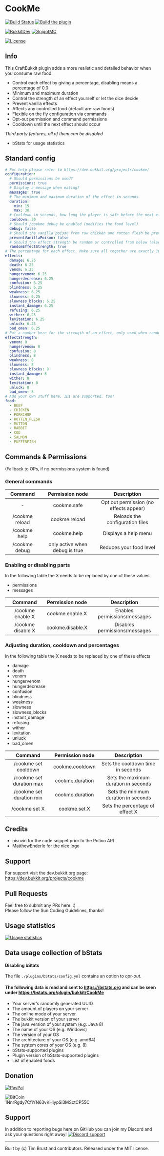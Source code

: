 # CookMe

[![Build Status](https://ci.dustplanet.de/job/CookMe/badge/icon)](https://ci.dustplanet.de/job/CookMe/)
[![Build the plugin](https://github.com/timbru31/CookMe/workflows/Build%20the%20plugin/badge.svg)](https://github.com/timbru31/CookMe/actions?query=workflow%3A%22Build+the+plugin%22)

[![BukkitDev](https://img.shields.io/badge/BukkitDev-v3.0.4-orange.svg)](https://dev.bukkit.org/projects/cookme/)
[![SpigotMC](https://img.shields.io/badge/SpigotMC-v3.0.4-orange.svg)](https://www.spigotmc.org/resources/cookme.67006/)

[![License](https://img.shields.io/badge/License-MIT-blue.svg)](LICENSE)

## Info

This CraftBukkit plugin adds a more realistic and detailed behavior when you consume raw food

- Control each effect by giving a percentage, disabling means a percentage of 0.0
- Minimum and maximum duration
- Control the strength of an effect yourself or let the dice decide
- Prevent vanilla effects
- Affects any controlled food (default are raw foods)
- Flexible on the fly configuration via commands
- Opt-out permission and command permissions
- Cooldown until the next effect should occur

_Third party features, all of them can be disabled_

- bStats for usage statistics

## Standard config

```yaml
# For help please refer to https://dev.bukkit.org/projects/cookme/
configuration:
  # Should permissions be used?
  permissions: true
  # Display a message when eating?
  messages: true
  # The minimum and maximum duration of the effect in seconds
  duration:
    min: 15
    max: 30
  # Cooldown in seconds, how long the player is safe before the next effect happens.
  cooldown: 30
  # Should /cookme debug be enabled (modifies the food level)
  debug: false
  # Should the vanilla poison from raw chicken and rotten flesh be prevented if the player has the permission cookme.safe
  preventVanillaPoison: false
  # Should the effect strength be random or controlled from below (also called amplifier)
  randomEffectStrength: true
# The percentage for each effect. Make sure all together are exactly 100! 0 means disabled!
effects:
  damage: 6.25
  death: 6.25
  venom: 6.25
  hungervenom: 6.25
  hungerdecrease: 6.25
  confusion: 6.25
  blindness: 6.25
  weakness: 6.25
  slowness: 6.25
  slowness_blocks: 6.25
  instant_damage: 6.25
  refusing: 6.25
  wither: 6.25
  levitation: 6.25
  unluck: 6.25
  bad_omen: 6.25
# Put a number here for the strength of an effect, only used when randomEffectStrength is false
effectStrength:
  venom: 8
  hungervenom: 8
  confusion: 8
  blindness: 8
  weakness: 8
  slowness: 8
  slowness_blocks: 8
  instant_damage: 8
  wither: 8
  levitation: 8
  unluck: 8
  bad_omen: 8
# Add your own stuff here, IDs are supported, too!
food:
  - BEEF
  - CHICKEN
  - PORKCHOP
  - ROTTEN_FLESH
  - MUTTON
  - RABBIT
  - COD
  - SALMON
  - PUFFERFISH
```

## Commands & Permissions

(Fallback to OPs, if no permissions system is found)

### General commands

|    Command     |        Permission node         |              Description               |
| :------------: | :----------------------------: | :------------------------------------: |
|       -        |          cookme.safe           | Opt out permission (no effects appear) |
| /cookme reload |         cookme.reload          |    Reloads the configuration files     |
|  /cookme help  |          cookme.help           |          Displays a help menu          |
| /cookme debug  | only active when debug is true |        Reduces your food level         |

### Enabling or disabling parts

In the following table the X needs to be replaced by one of these values

- permissions
- messages

|      Command      | Permission node  |          Description          |
| :---------------: | :--------------: | :---------------------------: |
| /cookme enable X  | cookme.enable.X  | Enables permissions/messages  |
| /cookme disable X | cookme.disable.X | Disables permissions/messages |

### Adjusting duration, cooldown and percentages

In the following table the X needs to be replaced by one of these effects

- damage
- death
- venom
- hungervenom
- hungerdecrease
- confusion
- blindness
- weakness
- slowness
- slowness_blocks
- instant_damage
- refusing
- wither
- levitation
- unluck
- bad_omen

|         Command          | Permission node |             Description              |
| :----------------------: | :-------------: | :----------------------------------: |
|   /cookme set cooldown   | cookme.cooldown |  Sets the cooldown time in seconds   |
| /cookme set duration max | cookme.duration | Sets the maximum duration in seconds |
| /cookme set duration min | cookme.duration | Sets the minimum duration in seconds |
|      /cookme set X       |  cookme.set.X   |   Sets the percentage of effect X    |

## Credits

- nisovin for the code snippet prior to the Potion API
- MatthewEnderle for the nice logo

## Support

For support visit the dev.bukkit.org page: https://dev.bukkit.org/projects/cookme

## Pull Requests

Feel free to submit any PRs here. :)  
Please follow the Sun Coding Guidelines, thanks!

## Usage statistics

[![Usage statistics](https://bstats.org/signatures/bukkit/CookMe.svg)](https://bstats.org/plugin/bukkit/CookMe/279)

## Data usage collection of bStats

#### Disabling bStats

The file `./plugins/bStats/config.yml` contains an option to _opt-out_.

#### The following data is **read and sent** to https://bstats.org and can be seen under https://bstats.org/plugin/bukkit/CookMe

- Your server's randomly generated UUID
- The amount of players on your server
- The online mode of your server
- The bukkit version of your server
- The java version of your system (e.g. Java 8)
- The name of your OS (e.g. Windows)
- The version of your OS
- The architecture of your OS (e.g. amd64)
- The system cores of your OS (e.g. 8)
- bStats-supported plugins
- Plugin version of bStats-supported plugins
- List of enabled foods

## Donation

[![PayPal](https://www.paypalobjects.com/en_US/i/btn/btn_donateCC_LG.gif "Donation via PayPal")](https://www.paypal.com/cgi-bin/webscr?cmd=_s-xclick&hosted_button_id=T9TEV7Q88B9M2)

![BitCoin](https://dustplanet.de/wp-content/uploads/2015/01/bitcoin-logo-plain.png "Donation via BitCoins")  
1NnrRgdy7CfiYN63vKHiypSi3MSctCP55C

## Support

In addition to reporting bugs here on GitHub you can join my Discord and ask your questions right away!
[![Discord support](https://discordapp.com/api/guilds/387315912283521027/widget.png?style=banner2)](https://discord.gg/mbCRgzQRvj)

---

Built by (c) Tim Brust and contributors. Released under the MIT license.
